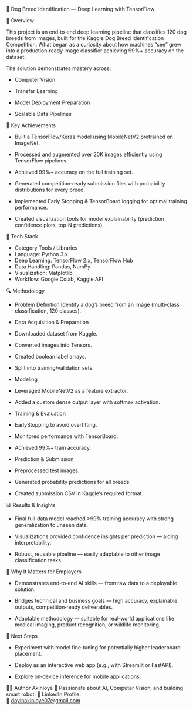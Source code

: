 🐶 Dog Breed Identification — Deep Learning with TensorFlow

📌 Overview

This project is an end‑to‑end deep learning pipeline that classifies 120 dog breeds from images, built for the Kaggle Dog Breed Identification Competition. What began as a curiosity about how machines “see” grew into a production‑ready image classifier achieving 99%+ accuracy on the dataset.

The solution demonstrates mastery across:

- Computer Vision

- Transfer Learning

- Model Deployment Preparation

- Scalable Data Pipelines

🚀 Key Achievements
* Built a TensorFlow/Keras model using MobileNetV2 pretrained on ImageNet.

* Processed and augmented over 20K images efficiently using TensorFlow pipelines.

* Achieved 99%+ accuracy on the full training set.

* Generated competition‑ready submission files with probability distributions for every breed.

* Implemented Early Stopping & TensorBoard logging for optimal training performance.

* Created visualization tools for model explainability (prediction confidence plots, top‑N predictions).

🧠 Tech Stack
* Category	Tools / Libraries
* Language:	Python 3.x
* Deep Learning:	TensorFlow 2.x, TensorFlow Hub
* Data Handling:	Pandas, NumPy
* Visualization:	Matplotlib
* Workflow:	Google Colab, Kaggle API

🔍 Methodology
* Problem Definition Identify a dog’s breed from an image (multi‑class classification, 120 classes).

* Data Acquisition & Preparation

* Downloaded dataset from Kaggle.

* Converted images into Tensors.

* Created boolean label arrays.

* Split into training/validation sets.

* Modeling

* Leveraged MobileNetV2 as a feature extractor.

* Added a custom dense output layer with softmax activation.

* Training & Evaluation

* EarlyStopping to avoid overfitting.

* Monitored performance with TensorBoard.

* Achieved 99%+ train accuracy.

* Prediction & Submission

* Preprocessed test images.

* Generated probability predictions for all breeds.

* Created submission CSV in Kaggle’s required format.

📊 Results & Insights
* Final full‑data model reached >99% training accuracy with strong generalization to unseen data.

* Visualizations provided confidence insights per prediction — aiding interpretability.

* Robust, reusable pipeline — easily adaptable to other image classification tasks.

💼 Why It Matters for Employers
* Demonstrates end‑to‑end AI skills — from raw data to a deployable solution.

* Bridges technical and business goals — high accuracy, explainable outputs, competition‑ready deliverables.

* Adaptable methodology — suitable for real‑world applications like medical imaging, product recognition, or wildlife monitoring.

📌 Next Steps
* Experiment with model fine‑tuning for potentially higher leaderboard placement.

* Deploy as an interactive web app (e.g., with Streamlit or FastAPI).

* Explore on‑device inference for mobile applications.

🧑‍💻 Author
Akinloye 📍 Passionate about AI, Computer Vision, and building smart robot. 
🔗 
LinkedIn Profile:  
📧 doyinakinloye07@gmail.com
